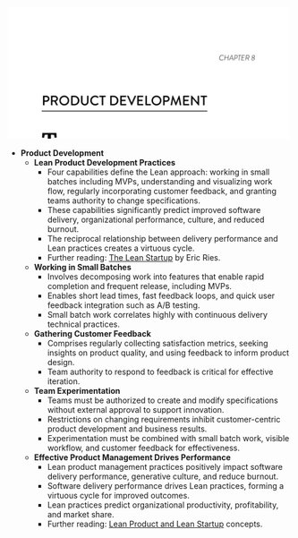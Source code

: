 ![proddevt-ch08](proddevt-ch08.best.png)

- **Product Development**
  - **Lean Product Development Practices**
    - Four capabilities define the Lean approach: working in small batches including MVPs, understanding and visualizing work flow, regularly incorporating customer feedback, and granting teams authority to change specifications.
    - These capabilities significantly predict improved software delivery, organizational performance, culture, and reduced burnout.
    - The reciprocal relationship between delivery performance and Lean practices creates a virtuous cycle.
    - Further reading: [The Lean Startup](https://en.wikipedia.org/wiki/The_Lean_Startup) by Eric Ries.
  - **Working in Small Batches**
    - Involves decomposing work into features that enable rapid completion and frequent release, including MVPs.
    - Enables short lead times, fast feedback loops, and quick user feedback integration such as A/B testing.
    - Small batch work correlates highly with continuous delivery technical practices.
  - **Gathering Customer Feedback**
    - Comprises regularly collecting satisfaction metrics, seeking insights on product quality, and using feedback to inform product design.
    - Team authority to respond to feedback is critical for effective iteration.
  - **Team Experimentation**
    - Teams must be authorized to create and modify specifications without external approval to support innovation.
    - Restrictions on changing requirements inhibit customer-centric product development and business results.
    - Experimentation must be combined with small batch work, visible workflow, and customer feedback for effectiveness.
  - **Effective Product Management Drives Performance**
    - Lean product management practices positively impact software delivery performance, generative culture, and reduce burnout.
    - Software delivery performance drives Lean practices, forming a virtuous cycle for improved outcomes.
    - Lean practices predict organizational productivity, profitability, and market share.
    - Further reading: [Lean Product and Lean Startup](https://leanstartup.co) concepts.
